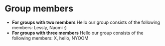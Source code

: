 # Group members

* **For groups with two members** Hello our group consists of the following members: Lessly, Naomi :) 
* **For groups with three members** Hello our group consists of the following members: X, hello, NYOOM
